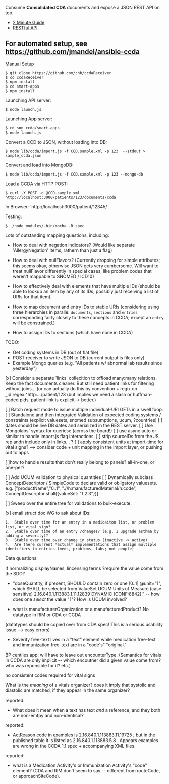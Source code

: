 Consume **Consolidated CDA** documents and expose a JSON REST API on top.

* [2 Minute Guide](wiki/2-Minute-Guide)
* [RESTful API](wiki/RESTful-API)

## For automated setup, see https://github.com/jmandel/ansible-ccda

Manual Setup
```
$ git clone https://github.com/chb/ccdaReceiver
$ cd ccdaReceiver
$ npm install
$ cd smart-apps
$ npm install
```

Launching API server:
```
$ node launch.js
```

Launching App server:
```
$ cd son_ccda/smart-apps
$ node launch.js
```

Convert a CCD to JSON, without loading into DB:
```
$ node lib/ccda/import.js -f CCD.sample.xml -p 123  --stdout > sample_ccda.json
```

Convert and load into MongoDB:
```
$ node lib/ccda/import.js -f CCD.sample.xml -p 123 --mongo-db
```

Load a CCDA via HTTP POST:
```
$ curl -X POST -d @CCD.sample.xml http://localhost:3000/patients/123/documents/ccda
```

In Browser: `http://localhost:3000/patient/12345/

Testing:
```
$ ./node_modules/.bin/mocha -R spec
```
Lots of outstanding mapping questions, including:

* How to deal with negation indicators? (Would like separate 'AllergyNegation' items, rathern than just a flag)

* How to deal with nullFlavors? (Currently dropping for simple attributes; this
seems okay, otherwise JSON gets very cumbersome.  Will want to treat
nullFlavor differently in special cases, like problem codes that weren't
mappable to SNOMED / ICD10)

* How to effectively deal with elements that have multiple IDs (should be able
to lookup an item by any of its IDs; possibly just receiving a list of URIs
for that item).

* How to map document and entry IDs to stable URIs (considering using three
hierarchies in paralle: `documents`, `sections` and `entries` corresponding
fairly closely to these concepts in CCDA; except an `entry` will be
constrained.)

* How to assign IDs to sections (which have none in CCDA)

TODO:
* Get coding systems in DB (out of flat file)
* POST receiver to write JSON to DB (current output is files only)
* Example Mongo queries (e.g. "All patients w/ abnormal lab results since yesterday")

[x] Consider a separate 'links' collecition to offload  many:many relations.  Keep the fact documents cleaner.  But still need patient links for filtering without joins... (or can actually do this by convention + regix on _id:regex:^http:.../patient/123 (but implies we need a slash or huffman-coded pids. patient link is explicit -> better.)

[ ] Batch request mode to issue multiple individual-URI GETs in a swell foop.
[ ] Standalone and then integrated Validation of expected coding systems / constraints (explicit valuesets, snomed subsumptions, ucum, ?countries)
[ ] dates should be live DB dates and serialized in the REST server.
[ ] Use Mongolabs' syntax for queriese (across the board!)
[ ] use async.auto or similar to handle import.js flag interactions.
[ ] strip sourceIDs from the JS rep andn include only in links... ?
[ ] apply consistent units at import-time for vital signs? --> consider code + unit mapping in the import layer, or pushing out to apps

[ ]how to handle results that don't really belong to panels? all-in-one, or one-per? 

[ ] Add UCUM validation to physical quantities
[ ] Dynamically subclass ConceptDescriptor / SimpleCode to declare valid or obligatory valuesets.
  e.g. ["productName","0..1", 
        ".//h:manufacturedMaterial/h:code", 
        ConceptDescriptor.shall({valueSet: "1.2.3"})]


[ ] Sweep over the entire tree for validations to bulk-execute. 

[x] email struct doc WG to ask about IDs:  

    1.  Stable over time for an entry in a medicaiton list, or problem list, or vital sign?
    2.  Stable over time of an entry /changes/ (e.g. I upgrade asthma by adding a severity)?
    3.  Stable over time over change in status (inactive -> active) 
    4.  Are there current *actual* implementations that assign multiple identifiers to entries (meds, problems, labs; not people)
    


Data questions:

If normalizing displayNames, lincensing terms ?require the value come from the SDO?

* "doseQuantity, if present, SHOULD contain zero or one [0..1]
@unit="1", which SHALL be selected from ValueSet UCUM Units of
Measure (case sensitive) 2.16.840.1.113883.1.11.12839
DYNAMIC (CONF:8842)." -- how does one _select_ the value "1"? How is UCUM involved?

* what is manufacturerOrganization or a manufacturedProduct? No datatype in RIM or CDA or CCDA

(datatypes should be copied over from CDA spec!  This is a serious usability
issue --> easy errors)

* Severity free-text lives in a "text" element while medication free-text and immunization free-text are in a "code's" "original." 


BP centiles app: will have to leave out encounterType. (Semantics for vitals in CCDA are only implicit -- which encoutner did a given value come from? who was reponsible for it? etc.)

no consistent codes required for vital signs

What is the *meaning* of a vitals organizer?  does it imply that systolic and diastolic are matched, if they appear in the same organizer?

reported:
* What does it mean when a text has text _and_ a reference, and they both are non-emtpy and non-identical?

reported:
* ActReason code in examples is 2.16.840.1.113883.11.19725 ; but in the published table it is listed as 2.16.840.1.113883.5.8 .  Appears examples are wrong in the CCDA 1.1 spec + accompanying XML files.

reported:
* what is a Medication Activity's or Immunization Activity's "code" element?
  (CDA and RIM don't seem to say -- different from routeCode, or
approachSiteCode).





